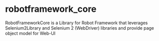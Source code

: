 # robotframework_core
RobotFrameworkCore is a Library for Robot Framework that leverages Selenium2Library and Selenium 2 (WebDriver) libraries and provide page object model for Web-UI
